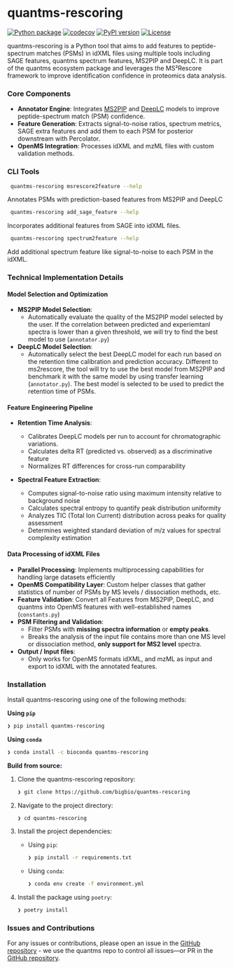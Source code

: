 # quantms-rescoring
    
[![Python package](https://github.com/bigbio/quantms-rescoring/actions/workflows/python-package.yml/badge.svg)](https://github.com/bigbio/quantms-rescoring/actions/workflows/python-package.yml)
[![codecov](https://codecov.io/gh/bigbio/quantms-rescoring/branch/main/graph/badge.svg?token=3ZQZQ2ZQ2D)](https://codecov.io/gh/bigbio/quantms-rescoring)
[![PyPI version](https://badge.fury.io/py/quantms-rescoring.svg)](https://badge.fury.io/py/quantms-rescoring)
[![License](https://img.shields.io/badge/license-Apache%202.0-blue.svg)](https://opensource.org/licenses/Apache-2.0)

quantms-rescoring is a Python tool that aims to add features to peptide-spectrum matches (PSMs) in idXML files using multiple tools including SAGE features, quantms spectrum features, MS2PIP and DeepLC. It is part of the quantms ecosystem package and leverages the MS²Rescore framework to improve identification confidence in proteomics data analysis.

### Core Components

- **Annotator Engine**: Integrates [MS2PIP](https://github.com/compomics/ms2pip) and [DeepLC](https://github.com/compomics/DeepLC) models to improve peptide-spectrum match (PSM) confidence. 
- **Feature Generation**: Extracts signal-to-noise ratios, spectrum metrics, SAGE extra features and add them to each PSM for posterior downstream with Percolator.
- **OpenMS Integration**: Processes idXML and mzML files with custom validation methods.

### CLI Tools

```sh
 quantms-rescoring msrescore2feature --help
```
Annotates PSMs with prediction-based features from MS2PIP and DeepLC

```sh
 quantms-rescoring add_sage_feature --help
```
Incorporates additional features from SAGE into idXML files. 

```sh
 quantms-rescoring spectrum2feature --help
```
Add additional spectrum feature like signal-to-noise to each PSM in the idXML.

### Technical Implementation Details

#### Model Selection and Optimization

- **MS2PIP Model Selection**: 
  - Automatically evaluate the quality of the MS2PIP model selected by the user. If the correlation between predicted and experiemtanl spectra is lower than a given threshold, we will try to find the best model to use (`annotator.py`)
- **DeepLC Model Selection**: 
  - Automatically select the best DeepLC model for each run based on the retention time calibration and prediction accuracy. Different to ms2rescore, the tool will try to use the best model from MS2PIP and benchmark it with the same model by using transfer learning (`annotator.py`). The best model is selected to be used to predict the retention time of PSMs.

#### Feature Engineering Pipeline

- **Retention Time Analysis**:
  - Calibrates DeepLC models per run to account for chromatographic variations.
  - Calculates delta RT (predicted vs. observed) as a discriminative feature
  - Normalizes RT differences for cross-run comparability

- **Spectral Feature Extraction**:
  - Computes signal-to-noise ratio using maximum intensity relative to background noise
  - Calculates spectral entropy to quantify peak distribution uniformity
  - Analyzes TIC (Total Ion Current) distribution across peaks for quality assessment
  - Determines weighted standard deviation of m/z values for spectral complexity estimation

#### Data Processing of idXML Files

- **Parallel Processing**: Implements multiprocessing capabilities for handling large datasets efficiently
- **OpenMS Compatibility Layer**: Custom helper classes that gather statistics of number of PSMs by MS levels / dissociation methods, etc.
- **Feature Validation**: Convert all Features from MS2PIP, DeepLC, and quantms into OpenMS features with well-established names (`constants.py`)
- **PSM Filtering and Validation**: 
  - Filter PSMs with **missing spectra information** or **empty peaks**.
  - Breaks the analysis of the input file contains more than one MS level or dissociation method, **only support for MS2 level** spectra. 
- **Output / Input files**: 
  - Only works for OpenMS formats idXML, and mzML as input and export to idXML with the annotated features. 

### Installation

Install quantms-rescoring using one of the following methods:

**Using `pip`**

```sh
❯ pip install quantms-rescoring
```

**Using `conda`** 

```sh
❯ conda install -c bioconda quantms-rescoring
```

**Build from source:**

1. Clone the quantms-rescoring repository:

   ```sh
   ❯ git clone https://github.com/bigbio/quantms-rescoring
   ```

2. Navigate to the project directory:

   ```sh
   ❯ cd quantms-rescoring
   ```

3. Install the project dependencies:

   - Using `pip`:

     ```sh
     ❯ pip install -r requirements.txt
     ```

   - Using `conda`:

     ```sh
     ❯ conda env create -f environment.yml
     ```
  
4. Install the package using `poetry`:

   ```sh
   ❯ poetry install
   ```

### Issues and Contributions

For any issues or contributions, please open an issue in the [GitHub repository](https://github.com/bigbio/quantms/issues) - we use the quantms repo to control all issues—or PR in the [GitHub repository](https://github.com/bigbio/quantms-rescoring/pulls). 

